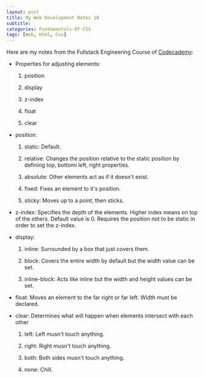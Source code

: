 ```yaml
---
layout: post
title: My Web Development Notes 10
subtitle: 
categories: Fundamentals-Of-CSS
tags: [Web, Html, Css]
---
```


Here are my notes from the Fullstack Engineering Course of [Codecademy](https://www.codecademy.com/):

- Properties for adjusting elements:
    <ol>
      <li><p>position</p></li>
      <li><p>display</p></li>
      <li><p>z-index</p></li>
      <li><p>float</p></li>
      <li><p>clear</p></li>
    </ol>

- position:
    <ol>
      <li><p>static: Default.</p></li>
      <li><p>relative: Changes the position relative to the static position by defining top, bottomi left, right properties.</p></li>
      <li><p>absolute: Other elements act as if it doesn't exist.</p></li>
      <li><p>fixed: Fixes an element to it's position.</p></li>
      <li><p>sticky: Moves up to a point, then sticks.</p></li>
    </ol>

- z-index: Specifies the depth of the elements. Higher index means on top of the others. Default value is 0. Requires the position not to be static in order to set the z-index.

- display:
    <ol>
      <li><p>inline: Surrounded by a box that just covers them.</p></li>
      <li><p>block: Covers the entire width by default but the width value can be set.</p></li>
      <li><p>inline-block: Acts like inline but the width and height values can be set.</p></li>
    </ol>

- float: Moves an element to the far right or far left. Width must be declared.

- clear: Determines what will happen when elements intersect with each other
    <ol>
      <li><p>left: Left musn't touch anything.</p></li>
      <li><p>right: Right musn't touch anything.</p></li>
      <li><p>both: Both sides musn't touch anything.</p></li>
      <li><p>none: Chill.</p></li>
    </ol>



